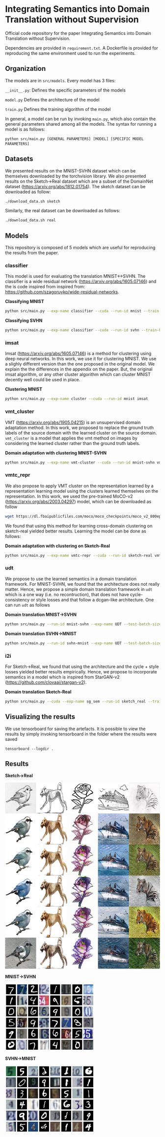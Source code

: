 # Integrating Semantics into Domain Translation without Supervision

Official code repository for the paper Integrating Semantics into Domain Translation without Supervision.

Dependencies are provided in `requirement.txt`. A Dockerfile is provided for reproducing the same environment
used to run the experiments.

## Organization

The models are in `src/models`. Every model has 3 files:

`__init__.py`: Defines the specific parameters of the models

`model.py` Defines the architecture of the model

`train.py` Defines the training algorithm of the model

In general, a model can be run by invoking `main.py`, which also contain the general parameters shared among all the
models. The syntax for running a model is as follows:
```
python src/main.py [GENERAL PARAMETERS] [MODEL] [SPECIFIC MODEL PARAMETERS]
```

## Datasets

We presented results on the MNIST-SVHN dataset which can be themselves downloaded by the torchvision library. We also
presented results on the Sketch->Real dataset which are a subset of the DomainNet dataset
(https://arxiv.org/abs/1812.01754).
The sketch dataset can be downloaded as follow:
```bash
./download_data.sh sketch
```
Similarly, the real dataset can be downloaded as follows:
```bash
./download_data.sh real
```

## Models
This repository is composed of 5 models which are useful for reproducing the results from the paper.
### classifier
This model is used for evaluating the translation MNIST<->SVHN. The classifier is a wide residual network
(https://arxiv.org/abs/1605.07146) and the is  code inspired from inspired from:
https://github.com/szagoruyko/wide-residual-networks.

**Classifying MNIST**
```bash
python src/main.py --exp-name classifier --cuda --run-id mnist --train-batch-size 128 --valid-split 0.2 classifier --dataset mnist
```
**Classifying SVHN**
```bash
python src/main.py --exp-name classifier --cuda --run-id svhn --train-batch-size 128 --valid-split 0.2 classifier --dataset svhn_extra
```
### imsat
Imsat (https://arxiv.org/abs/1605.07146) is a method for clustering using deep neural networks. In this work, we use it
 for clustering MNIST. We use a slighly different version than the one proposed in the original model. We explain the
 the differences in the appendix on the paper. But, the original imsat algorithm, or any other cluster algorithm which
 can cluster MNIST decently well could be used in place.
 
**Clustering MNIST**
```bash
python src/main.py --exp-name cluster --cuda --run-id mnist imsat
```
 
### vmt_cluster
VMT (https://arxiv.org/abs/1905.04215) is an unsupervised domain adaptation method. In this work, we proposed to replace
the ground truth labels of the source domain with the learned cluster on the source domain. `vmt_cluster` is a model
that applies the vmt method on images by considering the learned cluster rather than the ground truth labels.

**Domain adaptation with clustering MNIST-SVHN**
```bash
python src/main.py --exp-name vmt-cluster --cuda --run-id mnist-svhn vmt_cluster --dataset1 mnist --dataset2 svhn --cluster-model-path ./experiments/vrinv/cluster_mnist-None --cluster-model vrinv --dw 0.01 --svw 1 --tvw 0.06 --tcw 0.06 --smw 1 --tmw 0.06
```
### vmtc_repr
We also propose to apply VMT cluster on the representation learned by a representation learning model using the clusters
learned themselves on the representation. In this work, we used the pre-trained MoCO-v2
(https://arxiv.org/abs/2003.04297) model, which can be downloaded as follow
```bash
wget https://dl.fbaipublicfiles.com/moco/moco_checkpoints/moco_v2_800ep/moco_v2_800ep_pretrain.pth.tar
```
We found that using this method for learning cross-domain clustering on sketch-real yielded better results. Learning the
model can be done as follows:

**Domain adaptation with clustering on Sketch-Real**
```bash
python src/main.py --exp-name vmtc-repr --cuda --run-id sketch-real vmtc_repr --ss-path moco_v2_800ep_pretrain.pth.tar
```

### udt
We propose to use the learned semantics in a domain translation framework. For MNIST-SVHN, we found that the
architecture does not really matter. Hence, we propose a simple domain translation framework in `udt` which is a one 
way (i.e. no recontruction), that does not have cycle-consistency or style losses and that follow a dcgan-like
architecture. One can run `udt` as follows

**Domain translation MNIST->SVHN**
```bash
python src/main.py --run-id mnist-svhn --exp-name UDT --test-batch-size 50 --cuda udt --eval-model-path ./experiments/classifier/classifier_svhn-None/ --dataset1 mnist --dataset2 svhn --semantic-model-path ./experiments/vmt_cluster/vmt-cluster_mnist-svhn-None --gsxy 0.5
```

**Domain translation SVHN->MNIST**
```bash
python src/main.py --run-id svhn-mnist --exp-name UDT --test-batch-size 50 --cuda udt --eval-model-path ./experiments/classifier/classifier_mnist-None/ --dataset1 svhn --dataset2 mnist --semantic-model-path ./experiments/vmt_cluster/vmt-cluster_mnist-svhn-None --gsxy 0.5
```

### i2i
For Sketch->Real, we found that using the architecture and the cycle + style losses yielded better results empirically. 
Hence, we propose to incorporate semantics in a model which is inspired from StarGAN-v2 (https://github.com/clovaai/stargan-v2).

**Domain translation Sketch-Real**
```bash
python src/main.py --cuda --exp-name sg_sem --run-id sketch_real --train-batch-size 8 --test-batcg-size 32  sg_sem --num_domains 2 --lambda_reg 1 --lambda_sty 1 --lambda_cyc 1 --dataset_loc ../stargan-sem/data --ss_path /network/tmp1/lavoiems/moco_v2_800ep_pretrain.pth.tar --cluster_path /home/mila/l/lavoiems/playground/SPUDT/experiments/vmtc_repr/vmtc-repr_sketch-real-None/model/classifier:100000 --bottleneck_size 64 --bottleneck_blocks 4
```

## Visualizing the results
We use tensorboard for saving the artefacts. It is possible to view the results by simply invoking tensorboard in the folder where the results were saved
```
tensorboard --logdir .
```


## Results

**Sketch->Real**

![](assets/sketch_real.png)


**MNIST->SVHN** 

![](assets/ours_m-s.png)

**SVHN->MNIST**

![](assets/ours_s-m.png)
